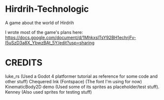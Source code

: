# Hirdrih-Technologic
 A game about the world of Hirdrih

I wrote most of the game's plans here:
https://docs.google.com/document/d/1MhkxslTsY92BH1echrjFv-l5uSzD3a8X_YbwzBAt_5Y/edit?usp=sharing

# CREDITS

luke_rs (Used a Godot 4 platformer tutorial as reference for some code and other stuff)
Chequered Ink (Fontspace) (The font I'm using for now)
KinematicBody2D demo (Used some of its sprites as placeholder/test stuff).
Kenney (Also used sprites for testing stuff)